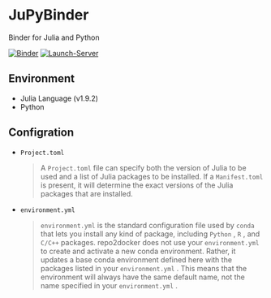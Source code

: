 # JuPyBinder 

Binder for Julia and Python 

[![Binder](https://mybinder.org/badge_logo.svg)](https://mybinder.org/v2/gh/ZenanH/JuPyBinder/main?urlpath=lab)
[![Launch-Server](https://github.com/ZenanH/JuPyBinder/actions/workflows/launch_server.yml/badge.svg)](https://github.com/ZenanH/JuPyBinder/actions/workflows/launch_server.yml)

## Environment

* Julia Language (v1.9.2)
* Python

## Configration 

* `Project.toml`

   > A `Project.toml` file can specify both the version of Julia to be used and a list of Julia packages to be installed. If a `Manifest.toml` is present, it will determine the exact versions of the Julia packages that are installed.

* `environment.yml`

   > `environment.yml` is the standard configuration file used by `conda` that lets you install any kind of package, including `Python` , `R` , and `C/C++` packages. repo2docker does not use your `environment.yml` to create and activate a new conda environment. Rather, it updates a base conda environment defined here with the packages listed in your `environment.yml` . This means that the environment will always have the same default name, not the name specified in your `environment.yml` .
